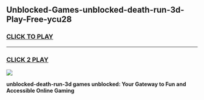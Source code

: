 
## Unblocked-Games-unblocked-death-run-3d-Play-Free-ycu28
<h3>
<a href="https://premium76.site?title=unblocked-death-run-3d&ref=23A">CLICK TO PLAY</a></h3>
<hr>

<h3>
<a href="https://premium76.site?title=unblocked-death-run-3d&ref=23A">CLICK 2 PLAY</a>
  
</h3>

<a href="https://premium76.site?title=unblocked-death-run-3d&ref=23A"><img src="https://clearcache.store/games.png"></a>


**unblocked-death-run-3d games unblocked: Your Gateway to Fun and Accessible Online Gaming**
